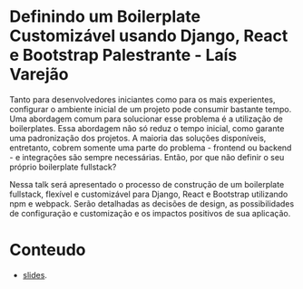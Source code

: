 Definindo um Boilerplate Customizável usando Django, React e Bootstrap
Palestrante - Laís Varejão
========================

Tanto para desenvolvedores iniciantes como para os mais experientes, configurar o ambiente inicial de um projeto pode consumir bastante tempo. Uma abordagem comum para solucionar esse problema é a utilização de boilerplates. Essa abordagem não só reduz o tempo inicial, como garante uma padronização dos projetos. A maioria das soluções disponíveis, entretanto, cobrem somente uma parte do problema - frontend ou backend - e integrações são sempre necessárias. Então, por que não definir o seu próprio boilerplate fullstack?

Nessa talk será apresentado o processo de construção de um boilerplate fullstack, flexível e customizável para Django, React e Bootstrap utilizando npm e webpack. Serão detalhadas as decisões de design, as possibilidades de configuração e customização e os impactos positivos de sua aplicação.

# Conteudo

- [slides](http://www.vinta.com.br/blog/2016/python-brasil12-talks/#boilerplate).
